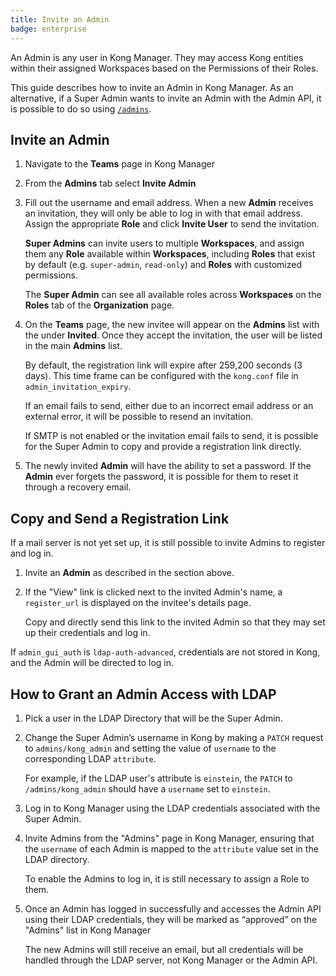 ```yaml
---
title: Invite an Admin
badge: enterprise
---
```


An Admin is any user in Kong Manager. They may access
Kong entities within their assigned Workspaces based
on the Permissions of their Roles.

This guide describes how to invite an Admin in Kong
Manager. As an alternative, if a Super Admin wants to
invite an Admin with the Admin API, it is possible to
do so using
[`/admins`](/gateway/{{page.kong_version}}/admin-api/admins/reference/#invite-an-admin).

## Invite an Admin

1. Navigate to the **Teams** page in Kong Manager

2. From the **Admins** tab select **Invite Admin**

3. Fill out the username and email address. When a new **Admin** receives an
invitation, they will only be able to log in with that email address. Assign the appropriate **Role** and click **Invite User** to send the invitation.

     **Super Admins** can invite users to multiple **Workspaces**, and
    assign them any **Role** available within **Workspaces**, including **Roles** that exist by default (e.g. `super-admin`, `read-only`) and **Roles** with customized permissions.

    The **Super Admin** can see all available roles across
    **Workspaces** on the **Roles** tab of the **Organization** page.


4. On the **Teams** page, the new invitee will appear on the **Admins** list with the under **Invited**. Once they accept the invitation, the user will be listed in the main **Admins** list.

    By default, the registration link will expire after 259,200
    seconds (3 days). This time frame can be configured with the `kong.conf`
    file in `admin_invitation_expiry`.

    If an email fails to send, either due to an incorrect email
    address or an external error, it will be possible to resend an invitation.

    If SMTP is not enabled or the invitation email fails to send,
    it is possible for the Super Admin to copy and provide a registration link
    directly.

5. The newly invited **Admin** will have the ability to set a password. If the **Admin** ever forgets the password, it is possible for them to reset it through a recovery email.


## Copy and Send a Registration Link

If a mail server is not yet set up, it is still possible to invite Admins to register and log in.

1. Invite an **Admin** as described in the section above.

2. If the "View" link is clicked next to the invited Admin's name, a
    `register_url` is displayed on the invitee's details page.

    Copy and directly send this link to the invited Admin so that they may set
    up their credentials and log in.

If `admin_gui_auth` is `ldap-auth-advanced`, credentials are not stored in Kong, and the Admin will be directed to log in.

## How to Grant an Admin Access with LDAP

1. Pick a user in the LDAP Directory that will be the Super Admin.

2. Change the Super Admin’s username in Kong by making a `PATCH` request to
`admins/kong_admin` and setting the value of `username` to the corresponding
LDAP `attribute`.

    For example, if the LDAP user's attribute is `einstein`,
    the `PATCH` to `/admins/kong_admin` should have a `username` set to `einstein`.

3. Log in to Kong Manager using the LDAP credentials associated with the Super
Admin.

4. Invite Admins from the "Admins" page in Kong Manager, ensuring that the
`username` of each Admin is mapped to the `attribute` value set in the LDAP
directory.

    To enable the Admins to log in, it is still necessary
    to assign a Role to them.

5. Once an Admin has logged in successfully and accesses the Admin API using
their LDAP credentials, they will be marked as “approved” on the "Admins" list
in Kong Manager

    The new Admins will still receive an email, but all
    credentials will be handled through the LDAP server, not Kong Manager
    or the Admin API.
